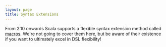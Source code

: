 ```yaml
---
layout: page
title: Syntax Extensions
---
```


From 2.10 onwards Scala supports a flexible syntax extension method called [macros](http://scalamacros.org/). We're not going to cover them here, but be aware of their existence if you want to ultimately excel in DSL flexibility!
